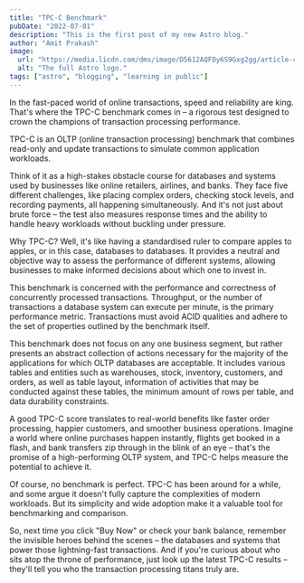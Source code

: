 ```yaml
---
title: "TPC-C Benchmark"
pubDate: "2022-07-01"
description: "This is the first post of my new Astro blog."
author: "Amit Prakash"
image:
  url: "https://media.licdn.com/dms/image/D5612AQFOy6S9Gxg2gg/article-cover_image-shrink_720_1280/0/1704566106568?e=1710979200&v=beta&t=-SXuVId_bsdR60uMnESIOjyAS-sVSjZkXwKTAnTYnNw"
  alt: "The full Astro logo."
tags: ["astro", "blogging", "learning in public"]
---
```


In the fast-paced world of online transactions, speed and reliability are king. That's where the TPC-C benchmark comes in – a rigorous test designed to crown the champions of transaction processing performance.

TPC-C is an OLTP (online transaction processing) benchmark that combines read-only and update transactions to simulate common application workloads.

Think of it as a high-stakes obstacle course for databases and systems used by businesses like online retailers, airlines, and banks. They face five different challenges, like placing complex orders, checking stock levels, and recording payments, all happening simultaneously. And it's not just about brute force – the test also measures response times and the ability to handle heavy workloads without buckling under pressure.

Why TPC-C? Well, it's like having a standardised ruler to compare apples to apples, or in this case, databases to databases. It provides a neutral and objective way to assess the performance of different systems, allowing businesses to make informed decisions about which one to invest in.

This benchmark is concerned with the performance and correctness of concurrently processed transactions. Throughput, or the number of transactions a database system can execute per minute, is the primary performance metric. Transactions must avoid ACID qualities and adhere to the set of properties outlined by the benchmark itself.

This benchmark does not focus on any one business segment, but rather presents an abstract collection of actions necessary for the majority of the applications for which OLTP databases are acceptable. It includes various tables and entities such as warehouses, stock, inventory, customers, and orders, as well as table layout, information of activities that may be conducted against these tables, the minimum amount of rows per table, and data durability constraints.

A good TPC-C score translates to real-world benefits like faster order processing, happier customers, and smoother business operations. Imagine a world where online purchases happen instantly, flights get booked in a flash, and bank transfers zip through in the blink of an eye – that's the promise of a high-performing OLTP system, and TPC-C helps measure the potential to achieve it.

Of course, no benchmark is perfect. TPC-C has been around for a while, and some argue it doesn't fully capture the complexities of modern workloads. But its simplicity and wide adoption make it a valuable tool for benchmarking and comparison.

So, next time you click "Buy Now" or check your bank balance, remember the invisible heroes behind the scenes – the databases and systems that power those lightning-fast transactions. And if you're curious about who sits atop the throne of performance, just look up the latest TPC-C results – they'll tell you who the transaction processing titans truly are.
